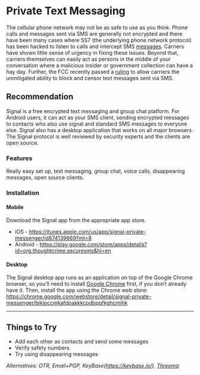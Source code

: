 # Private Text Messaging
The cellular phone network may not be as safe to use as you think. Phone calls and messages sent via SMS are generally not encrypted and there have been many cases where SS7 (the underlying phone network protocol) has been hacked to listen to calls and intercept SMS [messages][0]. Carriers have shown little sense of urgency in fixing these issues. Beyond that, carriers themselves can easily act as persons in the middle of your conversation where a malicious insider or government collection can have a hay day. Further, the FCC recently passed a [ruling][1] to allow carriers the unmitigated ability to block and censor text messages sent via SMS. 

## Recommendation
Signal is a free encrypted text messaging and group chat platform. For Android users, it can act as your SMS client, sending encrypted messages to contacts who also use signal and standard SMS messages to everyone else. Signal also has a desktop application that works on all major browsers. The Signal protocol is well reviewed by security experts and the clients are open source.

### Features
Really easy set up, text messaging, group chat, voice calls, disappearing messages, open source clients.

### Installation

#### Mobile
Download the Signal app from the appropriate app store.

* iOS - https://itunes.apple.com/us/app/signal-private-messenger/id874139669?mt=8
* Android - https://play.google.com/store/apps/details?id=org.thoughtcrime.securesms&hl=en

#### Desktop
The Signal desktop app runs as an application on top of the Google Chrome browser, so you’ll need to install [Google Chrome](https://www.google.com/chrome/browser/desktop/index.html?brand=CHBD&gclid=Cj0KEQiAk5zEBRD9lfno2dek0tsBEiQAWVKyuGZILnz5gcCVgv5qY48TEWstbbpdz2WDmhUtad7dbmgaAuM78P8HAQ) first, if you don’t already have it. Then, install the app using the Chrome web store: https://chrome.google.com/webstore/detail/signal-private-messenger/bikioccmkafdpakkkcpdbppfkghcmihk

-----

## Things to Try
* Add each other as contacts and send some messages
* Verify safety numbers
* Try using disappearing messages

_Alternatives: OTR, Email+PGP, KeyBase(https://keybase.io/), [Threema](https://threema.ch/en)_

[0]: https://www.kaspersky.com/blog/hacking-cellular-networks/10633/
[1]: https://gizmodo.com/stop-sending-regular-text-messages-1831258324
